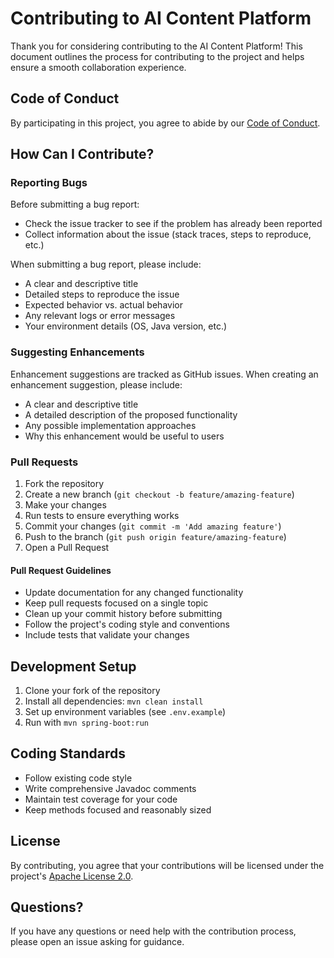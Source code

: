 # Contributing to AI Content Platform

Thank you for considering contributing to the AI Content Platform! This document outlines the process for contributing to the project and helps ensure a smooth collaboration experience.

## Code of Conduct

By participating in this project, you agree to abide by our [Code of Conduct](CODE_OF_CONDUCT.md).

## How Can I Contribute?

### Reporting Bugs

Before submitting a bug report:
- Check the issue tracker to see if the problem has already been reported
- Collect information about the issue (stack traces, steps to reproduce, etc.)

When submitting a bug report, please include:
- A clear and descriptive title
- Detailed steps to reproduce the issue
- Expected behavior vs. actual behavior
- Any relevant logs or error messages
- Your environment details (OS, Java version, etc.)

### Suggesting Enhancements

Enhancement suggestions are tracked as GitHub issues. When creating an enhancement suggestion, please include:
- A clear and descriptive title
- A detailed description of the proposed functionality
- Any possible implementation approaches
- Why this enhancement would be useful to users

### Pull Requests

1. Fork the repository
2. Create a new branch (`git checkout -b feature/amazing-feature`)
3. Make your changes
4. Run tests to ensure everything works
5. Commit your changes (`git commit -m 'Add amazing feature'`)
6. Push to the branch (`git push origin feature/amazing-feature`)
7. Open a Pull Request

#### Pull Request Guidelines

- Update documentation for any changed functionality
- Keep pull requests focused on a single topic
- Clean up your commit history before submitting
- Follow the project's coding style and conventions
- Include tests that validate your changes

## Development Setup

1. Clone your fork of the repository
2. Install all dependencies: `mvn clean install`
3. Set up environment variables (see `.env.example`)
4. Run with `mvn spring-boot:run`

## Coding Standards

- Follow existing code style
- Write comprehensive Javadoc comments
- Maintain test coverage for your code
- Keep methods focused and reasonably sized

## License

By contributing, you agree that your contributions will be licensed under the project's [Apache License 2.0](LICENSE).

## Questions?

If you have any questions or need help with the contribution process, please open an issue asking for guidance.
